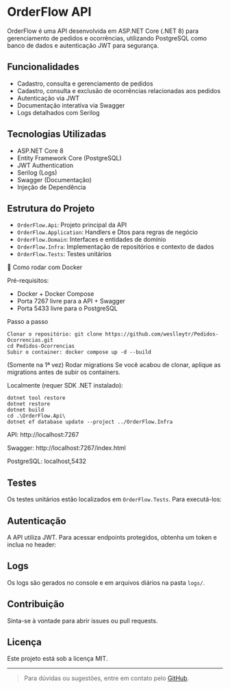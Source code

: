 # OrderFlow API

OrderFlow é uma API desenvolvida em ASP.NET Core (.NET 8) para gerenciamento de pedidos e ocorrências, utilizando PostgreSQL como banco de dados e autenticação JWT para segurança.

## Funcionalidades

- Cadastro, consulta e gerenciamento de pedidos
- Cadastro, consulta e exclusão de ocorrências relacionadas aos pedidos
- Autenticação via JWT
- Documentação interativa via Swagger
- Logs detalhados com Serilog

## Tecnologias Utilizadas

- ASP.NET Core 8
- Entity Framework Core (PostgreSQL)
- JWT Authentication
- Serilog (Logs)
- Swagger (Documentação)
- Injeção de Dependência

## Estrutura do Projeto

- `OrderFlow.Api`: Projeto principal da API
- `OrderFlow.Application`: Handlers e Dtos para regras de negócio
- `OrderFlow.Domain`: Interfaces e entidades de domínio
- `OrderFlow.Infra`: Implementação de repositórios e contexto de dados
- `OrderFlow.Tests`: Testes unitários

🚀 Como rodar com Docker

Pré-requisitos:

- Docker + Docker Compose
- Porta 7267 livre para a API + Swagger
- Porta 5433 livre para o PostgreSQL

Passo a passo
```
Clonar o repositório: git clone https://github.com/weslleytr/Pedidos-Ocorrencias.git
cd Pedidos-Ocorrencias
Subir o container: docker compose up -d --build
```
(Somente na 1ª vez) Rodar migrations Se você acabou de clonar, aplique as migrations antes de subir os containers.

Localmente (requer SDK .NET instalado):
```
dotnet tool restore
dotnet restore
dotnet build
cd .\OrderFlow.Api\
dotnet ef database update --project ../OrderFlow.Infra
```
API: http://localhost:7267

Swagger: http://localhost:7267/index.html

PostgreSQL: localhost,5432

## Testes

Os testes unitários estão localizados em `OrderFlow.Tests`. Para executá-los:


## Autenticação

A API utiliza JWT. Para acessar endpoints protegidos, obtenha um token e inclua no header:


## Logs

Os logs são gerados no console e em arquivos diários na pasta `logs/`.

## Contribuição

Sinta-se à vontade para abrir issues ou pull requests.

## Licença

Este projeto está sob a licença MIT.

---

> Para dúvidas ou sugestões, entre em contato pelo [GitHub](https://github.com/weslleytr/Pedidos-Ocorrencias).
